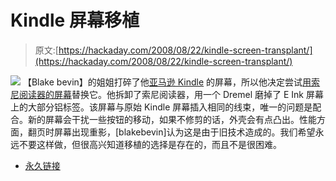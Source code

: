 # Kindle 屏幕移植

> 原文:[https://hackaday.com/2008/08/22/kindle-screen-transplant/](https://hackaday.com/2008/08/22/kindle-screen-transplant/)

![](../Images/ab5764cd19108bce62420c6947ba9c77.png)
【Blake bevin】的姐姐打碎了他[亚马逊 Kindle](http://www.mahalo.com/Kindle) 的屏幕，所以他决定尝试[用索尼阅读器的屏幕](http://www.instructables.com/id/Amazon_Kindle_e_ink_Screen_Transplant_from_a_Sony_/)替换它。他拆卸了索尼阅读器，用一个 Dremel 磨掉了 E Ink 屏幕上的大部分铝标签。该屏幕与原始 Kindle 屏幕插入相同的线束，唯一的问题是配合。新的屏幕会干扰一些按钮的移动，如果不修剪的话，外壳会有点凸出。性能方面，翻页时屏幕出现重影，[blakebevin]认为这是由于旧技术造成的。我们希望永远不要这样做，但很高兴知道移植的选择是存在的，而且不是很困难。

*   [永久链接](http://www.instructables.com/id/Amazon_Kindle_e_ink_Screen_Transplant_from_a_Sony_/)